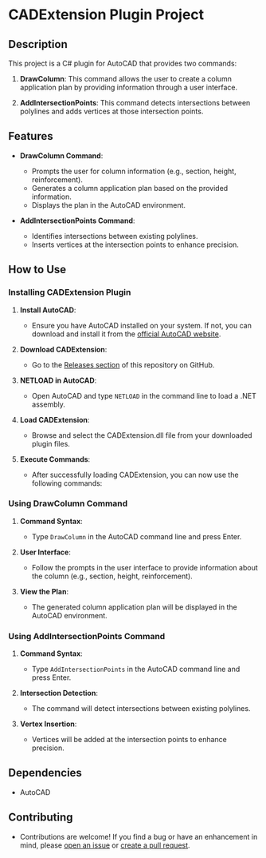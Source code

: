 # CADExtension Plugin Project

## Description

This project is a C# plugin for AutoCAD that provides two commands:

1. **DrawColumn**: This command allows the user to create a column application plan by providing information through a user interface.

2. **AddIntersectionPoints**: This command detects intersections between polylines and adds vertices at those intersection points.

## Features

- **DrawColumn Command**:
  - Prompts the user for column information (e.g., section, height, reinforcement).
  - Generates a column application plan based on the provided information.
  - Displays the plan in the AutoCAD environment.

- **AddIntersectionPoints Command**:
  - Identifies intersections between existing polylines.
  - Inserts vertices at the intersection points to enhance precision.

## How to Use

### Installing CADExtension Plugin

1. **Install AutoCAD**:
   - Ensure you have AutoCAD installed on your system. If not, you can download and install it from the [official AutoCAD website](https://www.autodesk.com/products/autocad/overview).

2. **Download CADExtension**:
   - Go to the [Releases section](https://github.com/sickbubble/CADExtension/releases) of this repository on GitHub.

3. **NETLOAD in AutoCAD**:
   - Open AutoCAD and type `NETLOAD` in the command line to load a .NET assembly.

4. **Load CADExtension**:
   - Browse and select the CADExtension.dll file from your downloaded plugin files.

5. **Execute Commands**:
   - After successfully loading CADExtension, you can now use the following commands:

### Using DrawColumn Command

1. **Command Syntax**:
   - Type `DrawColumn` in the AutoCAD command line and press Enter.

2. **User Interface**:
   - Follow the prompts in the user interface to provide information about the column (e.g., section, height, reinforcement).

3. **View the Plan**:
   - The generated column application plan will be displayed in the AutoCAD environment.

### Using AddIntersectionPoints Command

1. **Command Syntax**:
   - Type `AddIntersectionPoints` in the AutoCAD command line and press Enter.

2. **Intersection Detection**:
   - The command will detect intersections between existing polylines.

3. **Vertex Insertion**:
   - Vertices will be added at the intersection points to enhance precision.

## Dependencies

- AutoCAD


## Contributing

- Contributions are welcome! If you find a bug or have an enhancement in mind, please [open an issue](https://github.com/sickbubble/CADExtension/issues) or [create a pull request](https://github.com/sickbubble/CADExtension/pulls).


